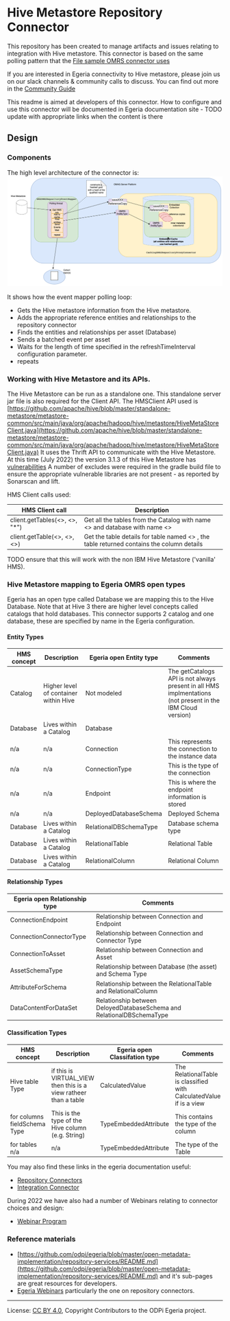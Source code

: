 <!-- SPDX-License-Identifier: CC-BY-4.0 -->
<!-- Copyright Contributors to the ODPi Egeria project. -->

# Hive Metastore Repository Connector

This repository has been created to manage artifacts and issues relating to integration with Hive metastore.
This connector is based on the same polling pattern that the [File sample OMRS connector uses](https://github.com/odpi/egeria-connector-repository-file-sample)

If you are interested in Egeria connectivity to Hive metastore, please join us on our slack channels
& community calls to discuss. You can find out more in the [Community Guide](http://egeria-project.org/guides/community/)

This readme is aimed at developers of this connector. How to configure and use this connector will be documented in 
Egeria documentation site - TODO update with appropriate links when the content is there 

## Design

### Components
The high level architecture of the connector is:
![Caching Repository proxy components](images/HMS%20Connector.drawio.png)

It shows how the event mapper polling loop:
- Gets the Hive metastore information from the Hive metastore. 
- Adds the appropriate reference entities and relationships to the repository connector
- Finds the entities and relationships per asset (Database)
- Sends a batched event per asset
- Waits for the length of time specified in the refreshTimeInterval configuration parameter.
- repeats

### Working with Hive Metastore and its APIs.

The Hive Metastore can be run as a standalone one. This standalone server jar file is also required for the Client
API. The HMSClient API used is 
[https://github.com/apache/hive/blob/master/standalone-metastore/metastore-common/src/main/java/org/apache/hadoop/hive/metastore/HiveMetaStoreClient.java](https://github.com/apache/hive/blob/master/standalone-metastore/metastore-common/src/main/java/org/apache/hadoop/hive/metastore/HiveMetaStoreClient.java)
It uses the Thrift API to communicate with the Hive Metastore.
At this time (July 2022) the version 3.1.3 of this Hive Metastore has [vulnerabilities](https://mvnrepository.com/artifact/org.apache.hive/hive-standalone-metastore/3.1.3)
A number of excludes were required in the gradle build file to ensure the appropriate vulnerable libraries are not present - as reported by Sonarscan and lift.

HMS Client calls used:


| HMS Client call                                          | Description                                                                                            |
|----------------------------------------------------------|--------------------------------------------------------------------------------------------------------|
| client.getTables(<<catName>>, <<dbName>>, "*")           | Get all the tables from the Catalog with name <<catName>> and database with name <<dbName>>            |
| client.getTable(<<catName>>, <<dbName>>, <<tableName>>) | Get the table details for table named <<tableName>> , the table returned contains the column details   |



TODO ensure that this will work with the non IBM Hive Metastore ('vanilla' HMS).

### Hive Metastore mapping to Egeria OMRS open types


Egeria has an open type called Database we are mapping this to the Hive Database. Note that at Hive 3 there are 
higher level concepts called catalogs that hold databases. This connector supports 2 catalog and one database,
these are specified by name in the Egeria configuration.

#### Entity Types 

| HMS concept | Description                           | Egeria open Entity type | Comments                                                                                                   |
|-------------|---------------------------------------|-------------------------|------------------------------------------------------------------------------------------------------------|
| Catalog     | Higher level of container within Hive | Not modeled             | The getCatalogs API is not always present in all HMS implmentations (not present in the IBM Cloud version) |
| Database    | Lives within a Catalog                | Database                |                                                                                                            |
| n/a         | n/a                                   | Connection              | This represents the connection to the instance data                                                        |
| n/a         | n/a                                   | ConnectionType          | This is the type of the connection                                                                         |
| n/a         | n/a                                   | Endpoint                | This is where the endpoint information is stored                                                           |
| n/a         | n/a                                   | DeployedDatabaseSchema  | Deployed Schema                                                                                            |
| Database    | Lives within a Catalog                | RelationalDBSchemaType  | Database schema type                                                                                       |
| Database    | Lives within a Catalog                | RelationalTable         | Relational Table                                                                                           |
| Database    | Lives within a Catalog                | RelationalColumn        | Relational Column                                                                                          |

#### Relationship Types

| Egeria open Relationship type | Comments                                                                |
|-------------------------------|-------------------------------------------------------------------------|
 | ConnectionEndpoint            | Relationship between Connection and Endpoint                            |
 | ConnectionConnectorType       | Relationship between Connection and Connector Type                      |
 | ConnectionToAsset             | Relationship between Connection and Asset                               |
 | AssetSchemaType               | Relationship between Database (the asset) and Schema Type               |
 | AttributeForSchema            | Relationship between the RelationalTable and RelationalColumn           |
 | DataContentForDataSet         | Relationship between DeloyedDatabaseSchema and RelationalDBSchemaType   |

#### Classification Types

| HMS concept                  | Description                                                      | Egeria open Classifation type | Comments                                                            |
|------------------------------|------------------------------------------------------------------|-------------------------------|---------------------------------------------------------------------|
| Hive table Type              | if this is VIRTUAL_VIEW then this is a view ratheer than a table | CalculatedValue               | The RelationalTable is classified with CalculatedValue if is a view |
| for columns fieldSchema Type | This is the type of the Hive column (e.g. String)                | TypeEmbeddedAttribute         | This contains the type of the column                                |
| for tables n/a               | n/a                                                              | TypeEmbeddedAttribute         | The type of the Table                                               |




You may also find these links in the egeria documentation useful:
* [Repository Connectors](https://egeria-project.org/concepts/repository-connector/)
* [Integration Connector](http://egeria-project.org/concepts/integration-connector/)

During 2022 we have also had a number of Webinars relating to connector choices and design:
* [Webinar Program](https://egeria-project.org/education/webinar-program/overview/)


### Reference materials 

* [https://github.com/odpi/egeria/blob/master/open-metadata-implementation/repository-services/README.md](https://github.com/odpi/egeria/blob/master/open-metadata-implementation/repository-services/README.md)
  and it's sub-pages are great resources for developers.
* [Egeria Webinars](https://wiki.lfaidata.foundation/display/EG/Egeria+Webinar+program) particularly the one on repository connectors.


----

License: [CC BY 4.0](https://creativecommons.org/licenses/by/4.0/),
Copyright Contributors to the ODPi Egeria project.

